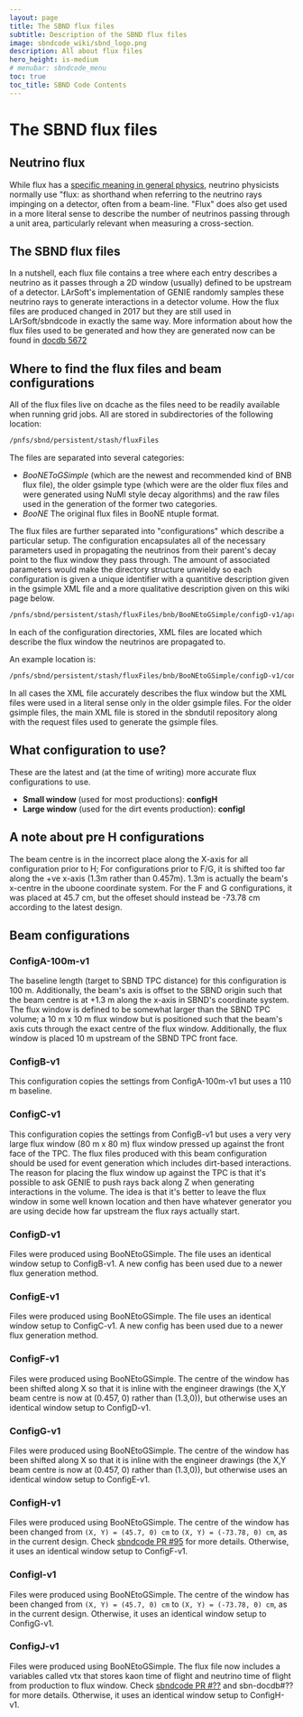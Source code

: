 ```yaml
---
layout: page
title: The SBND flux files
subtitle: Description of the SBND flux files
image: sbndcode_wiki/sbnd_logo.png
description: All about flux files
hero_height: is-medium
# menubar: sbndcode_menu
toc: true
toc_title: SBND Code Contents
---
```



The SBND flux files
==========================================================


Neutrino flux
----------------------------------------------

While flux has a [specific meaning in general
physics](https://en.wikipedia.org/wiki/Flux), neutrino
physicists normally use "flux: as shorthand when referring to the
neutrino rays impinging on a detector, often from a beam-line. "Flux"
does also get used in a more literal sense to describe the number of
neutrinos passing through a unit area, particularly relevant when
measuring a cross-section.



The SBND flux files
------------------------------------------------------------

In a nutshell, each flux file contains a tree where each entry describes
a neutrino as it passes through a 2D window (usually) defined to be
upstream of a detector. LArSoft's implementation of GENIE randomly
samples these neutrino rays to generate interactions in a detector
volume.
How the flux files are produced changed in 2017 but they are still used
in LArSoft/sbndcode in exactly the same way. More information about how
the flux files used to be generated and how they are generated now can
be found in [docdb
5672](https://sbn-docdb.fnal.gov/cgi-bin/private/ShowDocument?docid=5672)



Where to find the flux files and beam configurations
----------------------------------------------------------------------------------------------------------------------------

All of the flux files live on dcache as the files need to be readily
available when running grid jobs. All are stored in subdirectories of
the following location:

```bash
/pnfs/sbnd/persistent/stash/fluxFiles
```

The files are separated into several categories: 
- _BooNEToGSimple_ (which are the newest and recommended kind of BNB flux file), the older gsimple type (which were are the older flux files and were generated using NuMI style decay algorithms) and the raw files used in the generation of the former two categories.
- _BooNE_ The original flux files in BooNE ntuple format.

The flux files are further separated into "configurations" which
describe a particular setup. The configuration encapsulates all of the
necessary parameters used in propagating the neutrinos from their
parent's decay point to the flux window they pass through. The amount
of associated parameters would make the directory structure unwieldy so
each configuration is given a unique identifier with a quantitive
description given in the gsimple XML file and a more qualitative
description given on this wiki page below.

```bash
/pnfs/sbnd/persistent/stash/fluxFiles/bnb/BooNEtoGSimple/configD-v1/april07/neutrinoMode
```

In each of the configuration directories, XML files are located which
describe the flux window the neutrinos are propagated to.

An example location is:

```bash
/pnfs/sbnd/persistent/stash/fluxFiles/bnb/BooNEtoGSimple/configD-v1/configD-v1.xml
```

In all cases the XML file accurately describes the flux window but the
XML files were used in a literal sense only in the older gsimple files.
For the older gsimple files, the main XML file is stored in the sbndutil
repository along with the request files used to generate the gsimple
files.


What configuration to use?
-----------------------------------------------------------------------------------------
These are the latest and (at the time of writing) more accurate flux configurations to use.
- **Small window** (used for most productions): **configH**
- **Large window** (used for the dirt events production): **configI**


A note about pre H configurations
-----------------------------------------------------------------------------------------

The beam centre is in the incorrect place along the X-axis for all
configuration prior to H; For configurations prior to F/G, 
it is shifted too far along the +ve x-axis (1.3m rather than 0.457m). 1.3m
is actually the beam's x-centre in the uboone coordinate system.
For the F and G configurations, it was placed at 45.7 cm, but the offeset
should instead be -73.78 cm according to the latest design.



Beam configurations
----------------------------------------------------------



### ConfigA-100m-v1

The baseline length (target to SBND TPC distance) for this configuration
is 100 m. Additionally, the beam's axis is offset to the SBND origin
such that the beam centre is at +1.3 m along the x-axis in SBND's
coordinate system.
The flux window is defined to be somewhat larger than the SBND TPC
volume; a 10 m x 10 m flux window but is positioned such that the
beam's axis cuts through the exact centre of the flux window.
Additionally, the flux window is placed 10 m upstream of the SBND TPC
front face.



### ConfigB-v1

This configuration copies the settings from ConfigA-100m-v1 but uses a
110 m baseline.



### ConfigC-v1

This configuration copies the settings from ConfigB-v1 but uses a very
very large flux window (80 m x 80 m) flux window pressed up against the
front face of the TPC. The flux files produced with this beam
configuration should be used for event generation which includes
dirt-based interactions. The reason for placing the flux window up
against the TPC is that it's possible to ask GENIE to push rays back
along Z when generating interactions in the volume. The idea is that
it's better to leave the flux window in some well known location and
then have whatever generator you are using decide how far upstream the
flux rays actually start.



### ConfigD-v1

Files were produced using BooNEtoGSimple. The file uses an identical
window setup to ConfigB-v1. A new config has been used due to a newer
flux generation method.



### ConfigE-v1

Files were produced using BooNEtoGSimple. The file uses an identical
window setup to ConfigC-v1. A new config has been used due to a newer
flux generation method.



### ConfigF-v1

Files were produced using BooNEtoGSimple. The centre of the window has
been shifted along X so that it is inline with the engineer drawings
(the X,Y beam centre is now at (0.457, 0) rather than (1.3,0)), but
otherwise uses an identical window setup to ConfigD-v1.



### ConfigG-v1

Files were produced using BooNEtoGSimple. The centre of the window has
been shifted along X so that it is inline with the engineer drawings
(the X,Y beam centre is now at (0.457, 0) rather than (1.3,0)), but
otherwise uses an identical window setup to ConfigE-v1.


### ConfigH-v1

Files were produced using BooNEtoGSimple. The centre of the window has
been changed from `(X, Y) = (45.7, 0) cm` to `(X, Y) = (-73.78, 0) cm`,
as in the current design. Check [sbndcode PR #95](https://github.com/SBNSoftware/sbndcode/pull/95)
for more details. Otherwise, it uses an identical window setup to ConfigF-v1.


### ConfigI-v1

Files were produced using BooNEtoGSimple. The centre of the window has
been changed from `(X, Y) = (45.7, 0) cm` to `(X, Y) = (-73.78, 0) cm`,
as in the current design. Otherwise, it uses an identical window setup to ConfigG-v1.


### ConfigJ-v1

Files were produced using BooNEtoGSimple. 
The flux file now includes a variables called vtx that stores kaon time of flight and neutrino time of flight from production to flux window.
Check [sbndcode PR #??]() and sbn-docdb#?? for more details. 
Otherwise, it uses an identical window setup to ConfigH-v1.
